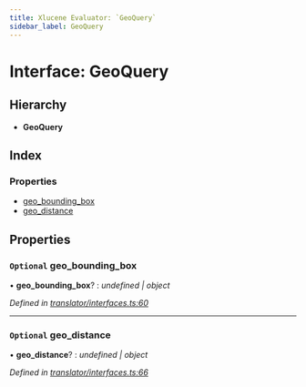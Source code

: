 ```yaml
---
title: Xlucene Evaluator: `GeoQuery`
sidebar_label: GeoQuery
---
```


# Interface: GeoQuery

## Hierarchy

* **GeoQuery**

## Index

### Properties

* [geo_bounding_box](geoquery.md#optional-geo_bounding_box)
* [geo_distance](geoquery.md#optional-geo_distance)

## Properties

### `Optional` geo_bounding_box

• **geo_bounding_box**? : *undefined | object*

*Defined in [translator/interfaces.ts:60](https://github.com/terascope/teraslice/blob/d2d877b60/packages/xlucene-evaluator/src/translator/interfaces.ts#L60)*

___

### `Optional` geo_distance

• **geo_distance**? : *undefined | object*

*Defined in [translator/interfaces.ts:66](https://github.com/terascope/teraslice/blob/d2d877b60/packages/xlucene-evaluator/src/translator/interfaces.ts#L66)*
